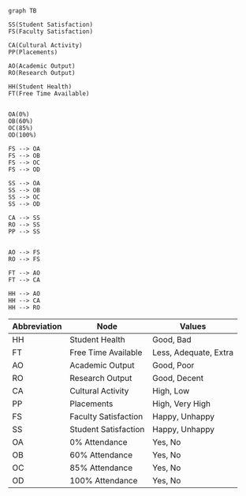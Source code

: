 ​                                                                                                                                                                                                        

```mermaid
graph TB

SS(Student Satisfaction)
FS(Faculty Satisfaction) 

CA(Cultural Activity)
PP(Placements)

AO(Academic Output)
RO(Research Output)

HH(Student Health)
FT(Free Time Available)


OA(0%)
OB(60%)
OC(85%)
OD(100%)

FS --> OA
FS --> OB
FS --> OC
FS --> OD

SS --> OA
SS --> OB
SS --> OC
SS --> OD

CA --> SS
RO --> SS
PP --> SS


AO --> FS
RO --> FS

FT --> AO
FT --> CA

HH --> AO
HH --> CA
HH --> RO
```

| Abbreviation | Node                 | Values                |
| ------------ | -------------------- | --------------------- |
| HH           | Student Health       | Good, Bad             |
| FT           | Free Time Available  | Less, Adequate, Extra |
| AO           | Academic Output      | Good, Poor            |
| RO           | Research Output      | Good, Decent          |
| CA           | Cultural Activity    | High, Low             |
| PP           | Placements           | High, Very High       |
| FS           | Faculty Satisfaction | Happy, Unhappy        |
| SS           | Student Satisfaction | Happy, Unhappy        |
| OA           | 0% Attendance        | Yes, No               |
| OB           | 60% Attendance       | Yes, No               |
| OC           | 85% Attendance       | Yes, No               |
| OD           | 100% Attendance      | Yes, No               |
